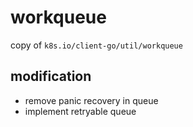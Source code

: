 # workqueue

copy of ```k8s.io/client-go/util/workqueue```

## modification

- remove panic recovery in queue
- implement retryable queue